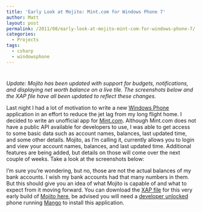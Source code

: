 ```yaml
---
title: 'Early Look at Mojito: Mint.com for Windows Phone 7'
author: Matt
layout: post
permalink: /2011/08/early-look-at-mojito-mint-com-for-windows-phone-7/
categories:
  - Projects
tags:
  - csharp
  - windowsphone
---
```

# 

*Update: Mojito has been updated with support for budgets, notifications, and displaying net worth balance on a live tile. The screenshots below and the XAP file have all been updated to reflect these changes.*

Last night I had a lot of motivation to write a new [Windows Phone][1] application in an effort to reduce the jet lag from my long flight home. I decided to write an unofficial app for [Mint.com][2]. Although Mint.com does not have a public API available for developers to use, I was able to get access to some basic data such as account names, balances, last updated time, and some other details. Mojito, as I’m calling it, currently allows you to login and view your account names, balances, and last updated time. Additional features are being added, but details on those will come over the next couple of weeks. Take a look at the screenshots below:

 [1]: http://www.microsoft.com/windowsphone/en-us/default.aspx
 [2]: https://www.mint.com/



I’m sure you’re wondering, but no, those are not the actual balances of my bank accounts. I wish my bank accounts had that many numbers in them. But this should give you an idea of what Mojito is capable of and what to expect from it moving forward. You can download the [XAP file][3] for this very early build of [Mojito here][4], be advised you will need a [developer unlocked][5] phone running [Mango][6] to install this application.

 [3]: http://forums.asp.net/t/1277554.aspx
 [4]: http://archive.mbmccormick.com/files/Mojito.xap
 [5]: http://cisforcoder.wordpress.com/2010/10/22/unlocking-your-wp7-device-for-app-development/
 [6]: http://www.engadget.com/2011/06/27/windows-phone-7-5-mango-in-depth-preview-video/